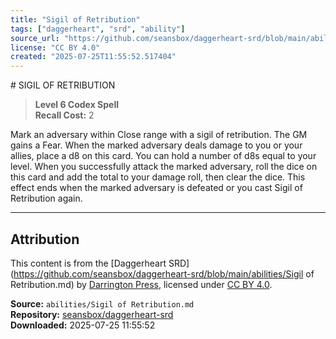 ```yaml
---
title: "Sigil of Retribution"
tags: ["daggerheart", "srd", "ability"]
source_url: "https://github.com/seansbox/daggerheart-srd/blob/main/abilities/Sigil of Retribution.md"
license: "CC BY 4.0"
created: "2025-07-25T11:55:52.517404"
---
```


﻿# SIGIL OF RETRIBUTION

> **Level 6 Codex Spell**  
> **Recall Cost:** 2

Mark an adversary within Close range with a sigil of retribution. The GM gains a Fear. When the marked adversary deals damage to you or your allies, place a d8 on this card. You can hold a number of d8s equal to your level. When you successfully attack the marked adversary, roll the dice on this card and add the total to your damage roll, then clear the dice. This effect ends when the marked adversary is defeated or you cast Sigil of Retribution again.

---

## Attribution

This content is from the [Daggerheart SRD](https://github.com/seansbox/daggerheart-srd/blob/main/abilities/Sigil of Retribution.md) by [Darrington Press](https://darringtonpress.com/), licensed under [CC BY 4.0](https://creativecommons.org/licenses/by/4.0/).

**Source:** `abilities/Sigil of Retribution.md`  
**Repository:** [seansbox/daggerheart-srd](https://github.com/seansbox/daggerheart-srd)  
**Downloaded:** 2025-07-25 11:55:52

